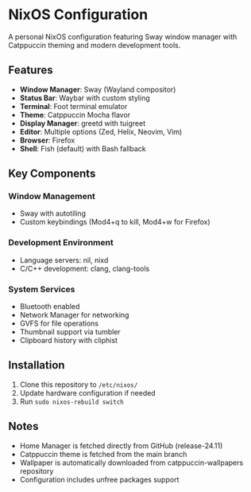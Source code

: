 # NixOS Configuration

A personal NixOS configuration featuring Sway window manager with Catppuccin theming and modern development tools.

## Features

- **Window Manager**: Sway (Wayland compositor)
- **Status Bar**: Waybar with custom styling
- **Terminal**: Foot terminal emulator
- **Theme**: Catppuccin Mocha flavor
- **Display Manager**: greetd with tuigreet
- **Editor**: Multiple options (Zed, Helix, Neovim, Vim)
- **Browser**: Firefox
- **Shell**: Fish (default) with Bash fallback

## Key Components

### Window Management
- Sway with autotiling
- Custom keybindings (Mod4+q to kill, Mod4+w for Firefox)

### Development Environment
- Language servers: nil, nixd
- C/C++ development: clang, clang-tools

### System Services
- Bluetooth enabled
- Network Manager for networking
- GVFS for file operations
- Thumbnail support via tumbler
- Clipboard history with cliphist

## Installation

1. Clone this repository to `/etc/nixos/`
2. Update hardware configuration if needed
3. Run `sudo nixos-rebuild switch`

## Notes

- Home Manager is fetched directly from GitHub (release-24.11)
- Catppuccin theme is fetched from the main branch
- Wallpaper is automatically downloaded from catppuccin-wallpapers repository
- Configuration includes unfree packages support
